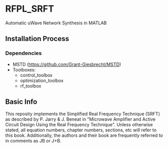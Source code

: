 # RFPL_SRFT
Automatic uWave Network Synthesis in MATLAB

## Installation Process

### Dependencies

 * MSTD (https://github.com/Grant-Giesbrecht/MSTD)
 * Toolboxes:
 	* control_toolbox
	* optimization_toolbox
	* rf_toolbox


## Basic Info
This reposity implements the Simplified Real Frequency Technique (SRFT) as
described by P. Jarry & J. Beneat in "Microwave Amplifier and Active Circuit
Design Using the Real Frequency Technique". Unless otherwise stated, all
equation numbers, chapter numbers, sections, etc will refer to this book.
Additionally, the authors and their book are frequently referred to in comments
as JB or J+B.
